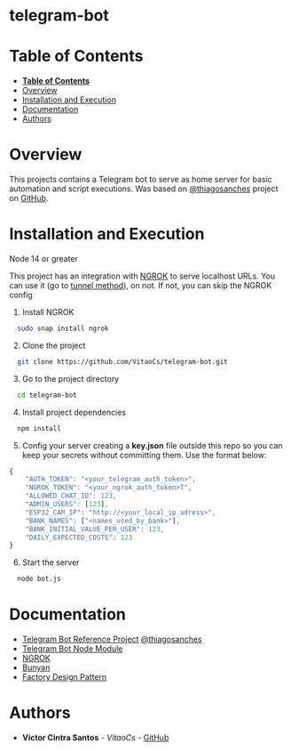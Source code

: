 # telegram-bot

# **Table of Contents**

- [**Table of Contents**](#table-of-contents)
- [Overview](#overview)
- [Installation and Execution](#installation-and-execution)
- [Documentation](#documentation)
- [Authors](#authors)

# Overview
This projects contains a Telegram bot to serve as home server for basic automation and script executions. Was based on [@thiagosanches](https://github.com/thiagosanches) project on [GitHub](https://github.com/thiagosanches/arisco).

# Installation and Execution

Node 14 or greater

This project has an integration with [NGROK](https://ngrok.com/) to serve localhost URLs. You can use it (go to [tunnel method](./methodFactory/tunnel.js)), on not. If not, you can skip the NGROK config

1. Install NGROK
```bash
  sudo snap install ngrok
```

2. Clone the project
```bash
  git clone https://github.com/VitaoCs/telegram-bot.git
```

3. Go to the project directory
```bash
  cd telegram-bot
```

4. Install project dependencies
```bash
  npm install
```

5. Config your server creating a **key.json** file outside this repo so you can keep your secrets without committing them. Use the format below:

```javascript
{
    "AUTH_TOKEN": "<your_telegram_auth_token>",
    "NGROK_TOKEN": "<your_ngrok_auth_token>T",
    "ALLOWED_CHAT_ID": 123,
    "ADMIN_USERS": [123],
    "ESP32_CAM_IP": "http://<your_local_ip_adress>",
    "BANK_NAMES": ["<names_used_by_bank>"],
    "BANK_INITIAL_VALUE_PER_USER": 123,
    "DAILY_EXPECTED_COSTS": 123
}
```

6. Start the server
```bash
  node bot.js
```

# Documentation

- [Telegram Bot Reference Project](https://github.com/thiagosanches/arisco) [@thiagosanches](https://github.com/thiagosanches)
- [Telegram Bot Node Module](https://www.npmjs.com/package/node-telegram-bot-api)
- [NGROK](https://ngrok.com/)
- [Bunyan](https://www.npmjs.com/package/bunyan)
- [Factory Design Pattern](https://medium.com/@thebabscraig/javascript-design-patterns-part-1-the-factory-pattern-5f135e881192)


# Authors
* **Victor Cintra Santos** - *VitaoCs* - [GitHub](https://github.com/VitaoCs)

